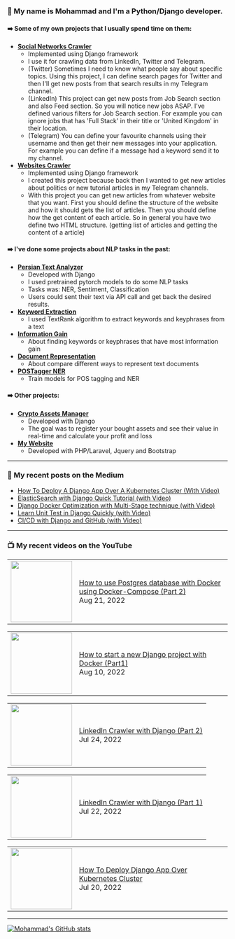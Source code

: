 ### 👨 My name is Mohammad and I'm a Python/Django developer.

#### ➡️ Some of my own projects that I usually spend time on them:
- [**Social Networks Crawler**](https://github.com/ghorbani-mohammad/Social-Networks-Crawler)
  - Implemented using Django framework
  - I use it for crawling data from LinkedIn, Twitter and Telegram. 
  - (Twitter) Sometimes I need to know what people say about specific topics. Using this project, I can define search pages for Twitter and then I'll get new posts from that search results in my Telegram channel.
  - (LinkedIn) This project can get new posts from Job Search section and also Feed section. So you will notice new jobs ASAP. I've defined various filters for Job Search section. For example you can ignore jobs that has 'Full Stack' in their title or 'United Kingdom' in their location.
  - (Telegram) You can define your favourite channels using their username and then get their new messages into your application. For example you can define if a message had a keyword send it to my channel.
- [**Websites Crawler**](https://github.com/ghorbani-mohammad/Crawler-Framework)
  - Implemented using Django framework
  - I created this project because back then I wanted to get new articles about politics or new tutorial articles in my Telegram channels.
  - With this project you can get new articles from whatever website that you want. First you should define the structure of the website and how it should gets the list of articles. Then you should define how the get content of each article. So in general you have two define two HTML structure. (getting list of articles and getting the content of a article)

 #### ➡️ I've done some projects about NLP tasks in the past:
 - [**Persian Text Analyzer**](https://github.com/ghorbani-mohammad/persian-text-analyzer)
   - Developed with Django
   - I used pretrained pytorch models to do some NLP tasks
   - Tasks was: NER, Sentiment, Classification
   - Users could sent their text via API call and get back the desired results.
 - [**Keyword Extraction**](https://github.com/ghorbani-mohammad/nlp-keyword-extraction)
   - I used TextRank algorithm to extract keywords and keyphrases from a text
 - [**Information Gain**](https://github.com/ghorbani-mohammad/nlp-information-gain)
   - About finding keywords or keyphrases that have most information gain
 - [**Document Representation**](https://github.com/ghorbani-mohammad/nlp-document-representation)
   - About compare different ways to represent text documents
 - [**POSTagger NER**](https://github.com/ghorbani-mohammad/nlp-postagger-ner)
   - Train models for POS tagging and NER
 #### ➡️ Other projects:
 - [**Crypto Assets Manager**](https://github.com/ghorbani-mohammad/Crypto-Assets-Manager)
   - Developed with Django
   - The goal was to register your bought assets and see their value in real-time and calculate your profit and loss
 - [**My Website**](https://github.com/ghorbani-mohammad/My-Website)
   - Developed with PHP/Laravel, Jquery and Bootstrap
---
### 📝 My recent posts on the Medium
<!-- MEDIUM-POST-LIST:START -->
- [How To Deploy A Django App Over A Kubernetes Cluster &lpar;With Video&rpar;](https://medium.com/@tech_with_mike/how-to-deploy-a-django-app-over-a-kubernetes-cluster-with-video-bc5c807d80e2?source=rss-9aeaf3f70d42------2)
- [ElasticSearch with Django Quick Tutorial &lpar;with Video&rpar;](https://medium.com/@tech_with_mike/elasticsearch-with-django-quick-tutorial-with-video-e75263f813c7?source=rss-9aeaf3f70d42------2)
- [Django Docker Optimization with Multi-Stage technique &lpar;with Video&rpar;](https://medium.com/@tech_with_mike/django-docker-optimization-with-multi-stage-technique-with-video-73d96669cd2e?source=rss-9aeaf3f70d42------2)
- [Learn Unit Test in Django Quickly &lpar;with Video&rpar;](https://medium.com/@tech_with_mike/learn-unit-test-in-django-quickly-with-video-9c39a1c86d47?source=rss-9aeaf3f70d42------2)
- [CI/CD with Django and GitHub &lpar;with Video&rpar;](https://medium.com/@tech_with_mike/ci-cd-with-django-and-github-6499c4ced80c?source=rss-9aeaf3f70d42------2)
<!-- MEDIUM-POST-LIST:END -->
---
### 📺 My recent videos on the YouTube
<!-- YOUTUBE-POST-LIST:START --><table><tr><td><a href="https://www.youtube.com/watch?v=EsmbMLwDmik"><img width="140px" src="https://i.ytimg.com/vi/EsmbMLwDmik/mqdefault.jpg"></a></td>
<td><a href="https://www.youtube.com/watch?v=EsmbMLwDmik">How to use Postgres database with Docker using Docker-Compose &lpar;Part 2&rpar;</a><br/>Aug 21, 2022</td></tr></table>
<table><tr><td><a href="https://www.youtube.com/watch?v=vE5gKRgjvkg"><img width="140px" src="https://i.ytimg.com/vi/vE5gKRgjvkg/mqdefault.jpg"></a></td>
<td><a href="https://www.youtube.com/watch?v=vE5gKRgjvkg">How to start a new Django project with Docker &lpar;Part1&rpar;</a><br/>Aug 10, 2022</td></tr></table>
<table><tr><td><a href="https://www.youtube.com/watch?v=wkHPLbtnZCA"><img width="140px" src="https://i.ytimg.com/vi/wkHPLbtnZCA/mqdefault.jpg"></a></td>
<td><a href="https://www.youtube.com/watch?v=wkHPLbtnZCA">LinkedIn Crawler with Django &lpar;Part 2&rpar;</a><br/>Jul 24, 2022</td></tr></table>
<table><tr><td><a href="https://www.youtube.com/watch?v=CDhUzTOIZO4"><img width="140px" src="https://i.ytimg.com/vi/CDhUzTOIZO4/mqdefault.jpg"></a></td>
<td><a href="https://www.youtube.com/watch?v=CDhUzTOIZO4">LinkedIn Crawler with Django &lpar;Part 1&rpar;</a><br/>Jul 22, 2022</td></tr></table>
<table><tr><td><a href="https://www.youtube.com/watch?v=swLAV_uCYCk"><img width="140px" src="https://i.ytimg.com/vi/swLAV_uCYCk/mqdefault.jpg"></a></td>
<td><a href="https://www.youtube.com/watch?v=swLAV_uCYCk">How To Deploy Django App Over Kubernetes Cluster</a><br/>Jul 20, 2022</td></tr></table>
<!-- YOUTUBE-POST-LIST:END -->

---

[![Mohammad's GitHub stats](https://github-readme-stats.vercel.app/api?username=ghorbani-mohammad)](https://github.com/anuraghazra/github-readme-stats)
